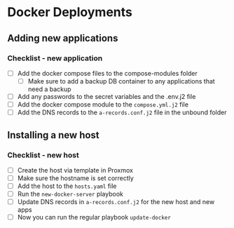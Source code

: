 # Docker Deployments

## Adding new applications

### Checklist - new application

- [ ] Add the docker compose files to the compose-modules folder
  - [ ] Make sure to add a backup DB container to any applications that need a backup
- [ ] Add any passwords to the secret variables and the .env.j2 file
- [ ] Add the docker compose module to the `compose.yml.j2` file
- [ ] Add the DNS records to the `a-records.conf.j2` file in the unbound folder

## Installing a new host

### Checklist - new host

- [ ] Create the host via template in Proxmox
- [ ] Make sure the hostname is set correctly
- [ ] Add the host to the `hosts.yaml` file
- [ ] Run the `new-docker-server` playbook
- [ ] Update DNS records in `a-records.conf.j2` for the new host and new apps
- [ ] Now you can run the regular playbook `update-docker`
